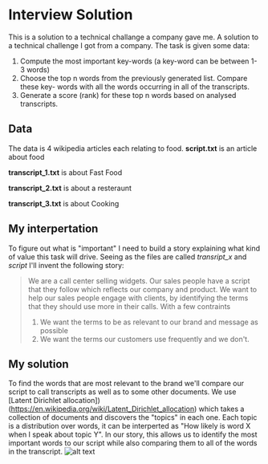 # Interview Solution
This is a solution to a technical challange a company gave me.
A solution to a technical challenge I got from a company. The task is given some data:
1. Compute the most important key-words (a key-word can be between 1-3 words)
2. Choose the top n words from the previously generated list. Compare these key-
words with all the words occurring in all of the transcripts.
3. Generate a score (rank) for these top n words based on analysed transcripts.

## Data
The data is 4 wikipedia articles each relating to food.
**script.txt** is an article about food

**transcript_1.txt** is about Fast Food

**transcript_2.txt** is about a resteraunt

**transcript_3.txt** is about Cooking
## My interpertation

To figure out what is "important" I need to build a story explaining what kind of value this task will drive.
Seeing as the files are called *transript_x* and *script* I'll invent the following story:

> We are a call center selling widgets. Our sales people have a script that they follow which reflects our company and product.
> We want to help our sales people engage with clients, by identifying the terms that they should use more in their calls. With a few contraints 
> 1. We want the terms to be as relevant to our brand and message as possible
> 2. We want the terms our customers use frequently and we don't. 

## My solution 
To find the words that are most relevant to the brand we'll compare our script to call transcripts as well as to some other documents. 
We use  [Latent Dirichlet allocation])(https://en.wikipedia.org/wiki/Latent_Dirichlet_allocation) which takes a collection of documents and 
discovers the "topics" in each one. Each topic is a distribution over words, it can be interperted as  "How likely is word X when I speak about topic Y". 
 In our story, this allows us to identify the most important words to our script while also comparing them to all of the words in the transcript. 
![alt text](https://github.com/talolard/Interview/blob/master/images/top_n_words.png "The top words for our script")
